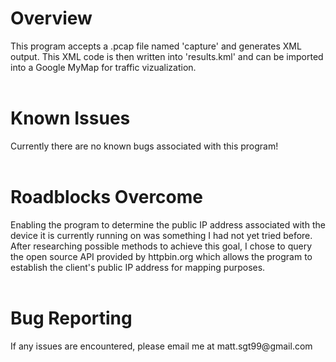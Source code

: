 <h1>Overview</h1>
This program accepts a .pcap file named 'capture' and generates XML output. This XML code is then written into 'results.kml' and can be imported into a Google MyMap for traffic vizualization.<br><br>
<h1>Known Issues</h1>
Currently there are no known bugs associated with this program!<br><br>
<h1>Roadblocks Overcome</h1>
Enabling the program to determine the public IP address associated with the device it is currently running on was something I had not yet tried before. After researching possible methods to achieve this goal, I chose to query the open source API provided by httpbin.org which allows the program to establish the client's public IP address for mapping purposes.<br><br>
<h1>Bug Reporting</h1>
If any issues are encountered, please email me at matt.sgt99@gmail.com
